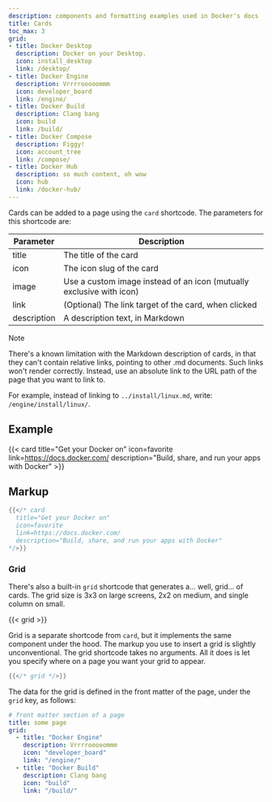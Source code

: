 ```yaml
---
description: components and formatting examples used in Docker's docs
title: Cards
toc_max: 3
grid:
- title: Docker Desktop
  description: Docker on your Desktop.
  icon: install_desktop
  link: /desktop/
- title: Docker Engine
  description: Vrrrrooooommm
  icon: developer_board
  link: /engine/
- title: Docker Build
  description: Clang bang
  icon: build
  link: /build/
- title: Docker Compose
  description: Figgy!
  icon: account_tree
  link: /compose/
- title: Docker Hub
  description: so much content, oh wow
  icon: hub
  link: /docker-hub/
---
```


Cards can be added to a page using the `card` shortcode.
The parameters for this shortcode are:

| Parameter   | Description                                                          |
|-------------|----------------------------------------------------------------------|
| title       | The title of the card                                                |
| icon        | The icon slug of the card                                            |
| image       | Use a custom image instead of an icon (mutually exclusive with icon) |
| link        | (Optional) The link target of the card, when clicked                 |
| description | A description text, in Markdown                                      |

> [!NOTE]
>
> There's a known limitation with the Markdown description of cards,
> in that they can't contain relative links, pointing to other .md documents.
> Such links won't render correctly. Instead, use an absolute link to the URL
> path of the page that you want to link to.
>
> For example, instead of linking to `../install/linux.md`, write:
> `/engine/install/linux/`.

## Example

{{< card
  title="Get your Docker on"
  icon=favorite
  link=https://docs.docker.com/
  description="Build, share, and run your apps with Docker" >}}

## Markup

```go
{{</* card
  title="Get your Docker on"
  icon=favorite
  link=https://docs.docker.com/
  description="Build, share, and run your apps with Docker"
*/>}}
```

### Grid

There's also a built-in `grid` shortcode that generates a... well, grid... of cards.
The grid size is 3x3 on large screens, 2x2 on medium, and single column on small.

{{< grid >}}

Grid is a separate shortcode from `card`, but it implements the same component under the hood.
The markup you use to insert a grid is slightly unconventional. The grid shortcode takes no arguments.
All it does is let you specify where on a page you want your grid to appear.

```go
{{</* grid */>}}
```

The data for the grid is defined in the front matter of the page, under the `grid` key, as follows:

```yaml
# front matter section of a page
title: some page
grid:
  - title: "Docker Engine"
    description: Vrrrrooooommm
    icon: "developer_board"
    link: "/engine/"
  - title: "Docker Build"
    description: Clang bang
    icon: "build"
    link: "/build/"
```
